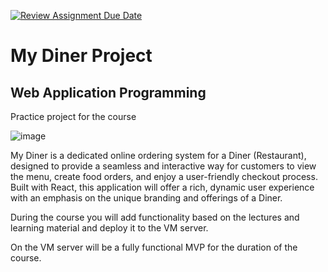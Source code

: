 [![Review Assignment Due Date](https://classroom.github.com/assets/deadline-readme-button-22041afd0340ce965d47ae6ef1cefeee28c7c493a6346c4f15d667ab976d596c.svg)](https://classroom.github.com/a/Xu6i50rt)
# My Diner Project
## Web Application Programming
Practice project for the course

![image](https://github.com/user-attachments/assets/55211d88-b97f-4543-a034-9b856af71e87)

My Diner is a dedicated online ordering system for a Diner (Restaurant), designed to provide a seamless and interactive way for customers to view the menu, create food orders, and enjoy a user-friendly checkout process. Built with React, this application will offer a rich, dynamic user experience with an emphasis on the unique branding and offerings of a Diner.

During the course you will add functionality based on the lectures and learning material and deploy it to the VM server.

On the VM server will be a fully functional MVP for the duration of the course. 

